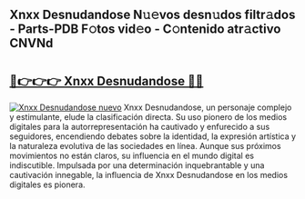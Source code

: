 ## Xnxx Desnudandose N𝚞𝚎vos desn𝚞dos filtr𝚊dos - Parts-PDB F𝚘tos vid𝚎o - C𝚘ntenido atr𝚊ctivo CNVNd

# <h2><a href="http://mb1ow9z.tromn.icu/?c=Xnxx+Desnudandose">🔗👉👉👉 Xnxx Desnudandose 🔗🔗</a></h2>

[![Xnxx Desnudandose nuevo](https://i.imgur.com/pEAQMta.gif)](http://mb1ow9z.tromn.icu/?c=Xnxx+Desnudandose)
Xnxx Desnudandose, un personaje complejo y estimulante, elude la clasificación directa. Su uso pionero de los medios digitales para la autorrepresentación ha cautivado y enfurecido a sus seguidores, encendiendo debates sobre la identidad, la expresión artística y la naturaleza evolutiva de las sociedades en línea. Aunque sus próximos movimientos no están claros, su influencia en el mundo digital es indiscutible. Impulsada por una determinación inquebrantable y una cautivación innegable, la influencia de Xnxx Desnudandose en los medios digitales es pionera.
